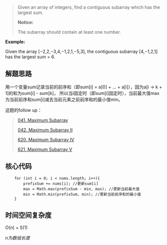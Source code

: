 > Given an array of integers, find a contiguous subarray which has the largest sum.
>
> **Notice:** 
> 
> The subarray should contain at least one number.
>

**Example:** 

Given the array [−2,2,−3,4,−1,2,1,−5,3], the contiguous subarray [4,−1,2,1] has the largest sum = 6.

## 解题思路

用一个变量sum记录当前的前序和（即sum[i] = a[0] + ... + a[i]），因为a[i -> k + 1]的和为sum[i] - sum[k]，
所以当i固定时（即sum[i]固定时），当前最大值max为当前前序和sum[i]减去当前元素之前前序和的最小值min。

这题的follow up：

> [041. Maximum Subarray](https://github.com/ForestCold/Algorithms/blob/master/%E3%80%90Easy%E3%80%91041.%20Maximum%20Subarray.md)
>
>[042. Maximum Subarray II](https://github.com/ForestCold/Algorithms/blob/master/%E3%80%90Medium%E3%80%91042.%20Maximum%20Subarray%20II.md)
>
>[620. Maximum Subarray IV](https://github.com/ForestCold/Algorithms/blob/master/%E3%80%90Medium%E3%80%91620.%20Maximum%20Subarray%20IV.md)
>
>[621. Maximum Subarray V](https://github.com/ForestCold/Algorithms/blob/master/%E3%80%90Hard%E3%80%91621.%20Maximum%20Subarray%20V.md)

## 核心代码

        for (int i = 0; i < nums.length; i++){
            prefixSum += nums[i]; //更新sum[i]
            max = Math.max(prefixSum - min, max); //更新当前最大值
            min = Math.min(prefixSum, min); //更新当前前序和的最小值
        }


## 时间空间复杂度

O(n) + S(1)

*n为数组长度*
